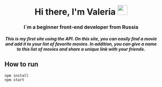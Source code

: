 <h1 align="center">Hi there, I'm Valeria
<img src="https://github.com/blackcater/blackcater/raw/main/images/Hi.gif" height="32"/></h1>
<h3 align="center">I`m a beginner front-end developer from Russia
<h5 align="center">This is my first site using the API. On this site, you can easily find a movie and add it to your list of favorite movies. In addition, you can give a name to this list of movies and share a unique link with your friends.<br/>


## How to run

```
npm install
npm start
```
